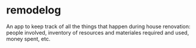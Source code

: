 # remodelog
An app to keep track of all the things that happen during house renovation: people involved, inventory of resources and materiales required and used, money spent, etc.
